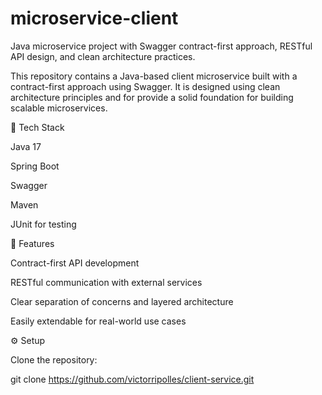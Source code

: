 # microservice-client
Java microservice project with Swagger contract-first approach, RESTful API design, and clean architecture practices.

This repository contains a Java-based client microservice built with a contract-first approach using Swagger. It is designed using clean architecture principles and for provide a solid foundation for building scalable microservices.


🚀 Tech Stack

Java 17

Spring Boot

Swagger 

Maven

JUnit for testing

📑 Features

Contract-first API development

RESTful communication with external services

Clear separation of concerns and layered architecture

Easily extendable for real-world use cases

⚙️ Setup

Clone the repository:

git clone https://github.com/victorripolles/client-service.git

